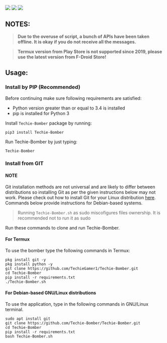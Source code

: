 <a href="https://youtube.com/@techiegamer007"><img src="https://img.shields.io/badge/YouTube-FF0000?style=for-the-badge&logo=youtube&logoColor=white"></a>
<a href="https://www.instagram.com/techie_gamer1/"> <img src="https://img.shields.io/badge/Instagram-E4405F?style=for-the-badge&logo=instagram&logoColor=white"></a>
<a href="https://Telegram.me/Techie_Gamer" > <img src="https://img.shields.io/badge/Telegram-1DA1F2?style=for-the-badge&logo=Telegram&logoColor=white"> </a>


## NOTES:


> **Due to the overuse of script, a bunch of APIs have been taken offline. It is okay if you do not receive all the messages.**

> **Termux version from Play Store is not supported since 2019, please use the latest version from F-Droid Store!**


## Usage:

### Install by PIP (Recommended)

Before continuing make sure following requirements are satisfied:

- Python version greater than or equal to 3.4 is installed
- pip is installed for Python 3

Install `Techie-Bomber` package by running:

```shell script
pip3 install Techie-Bomber
```

Run Techie-Bomber by just typing:
```shell script
Techie-Bomber
```

### Install from GIT

#### NOTE 

Git installation methods are not universal and are likely to differ between distributions so installing Git as per the given instructions below may not work. Please check out how to install Git for your Linux distribution [here](https://git-scm.com/). Commands below provide instructions for Debian-based systems.

>Running `Techie-Bomber.sh` as sudo miscofigures files ownership. It is recommended not to run it as sudo

Run these commands to clone and run Techie-Bomber.

#### For Termux

To use the bomber type the following commands in Termux:
```shell script
pkg install git -y 
pkg install python -y 
git clone https://github.com/TechieGamer1/Techie-Bomber.git
cd Techie-Bomber
pip install -r requirements.txt
./Techie-Bomber.sh
```

#### For Debian-based GNU/Linux distributions

To use the application, type in the following commands in GNU/Linux terminal.
```shell script
sudo apt install git
git clone https://github.com/Techie-Bomber/Techie-Bomber.git
cd Techie-Bomber
pip install -r requirements.txt
bash Techie-Bomber.sh
```
